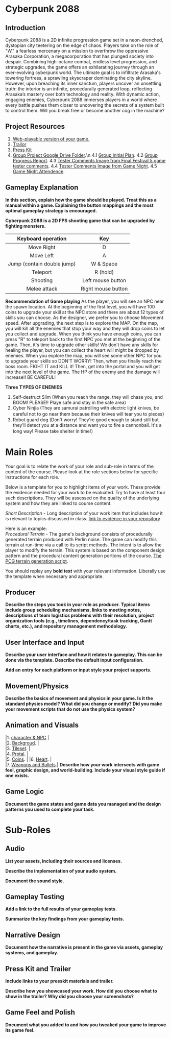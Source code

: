 # Cyberpunk 2088 #

## Introduction ##

Cyberpunk 2088 is a 2D infinite progression game set in a neon-drenched, dystopian city teetering on the edge of chaos. Players take on the role of "W," a fearless mercenary on a mission to overthrow the oppressive Arasaka Corporation, a megacorporation that has plunged society into despair. Combining high-octane combat, endless level progression, and strategic upgrades, the game offers an exhilarating journey through an ever-evolving cyberpunk world. The ultimate goal is to infiltrate Arasaka's towering fortress, a sprawling skyscraper dominating the city skyline. However, upon breaching its inner sanctum, players uncover an unsettling truth: the interior is an infinite, procedurally generated loop, reflecting Arasaka’s mastery over both technology and reality. With dynamic action, engaging enemies, Cyberpunk 2088 immerses players in a world where every battle pushes them closer to uncovering the secrets of a system built to control them. Will you break free or become another cog in the machine?

## Project Resources

1. [Web-playable version of your game.](https://itch.io/)  
2. [Trailor](https://youtube.com)  
3. [Press Kit](https://dopresskit.com/)  
4. [Group Project Google Drive Folder](https://docs.google.com/document/d/12pQWgevDNh7WiyPMqM3151Qtb58PCUFHTxBVsjFJRXc/edit?usp=drive_link).\n
    4.1 [Group Initial Plan](https://docs.google.com/document/d/1TuI_5MxxG3TNvrD7Z8iwSdKDze4Wr04ZUydlNR9okWQ/edit?usp=sharing).
    4.2 [Group Progress Report](https://docs.google.com/document/d/12pQWgevDNh7WiyPMqM3151Qtb58PCUFHTxBVsjFJRXc/edit?usp=sharing).
    4.3 [Tester Comments Image from Final Festival 5 game tester comments](https://drive.google.com/file/d/1tn4Yijyf3Z--mwvjm6qE0DpVtvh7e7A6/view?usp=sharing).
    4.4 [Tester Comments Image from Game Night](https://drive.google.com/file/d/1VrLXNo-Ml2-__yk4NkgFRX27WTnjZDqs/view?usp=sharing).
    4.5 [Game Night Attendence](https://drive.google.com/file/d/1ugxaDAAzInmYY1SF0_6bfvD0VU_44uEw/view?usp=sharing).


## Gameplay Explanation ##

**In this section, explain how the game should be played. Treat this as a manual within a game. Explaining the button mappings and the most optimal gameplay strategy is encouraged.**

**Cyberpunk 2088 is a 2D FPS shooting game that can be upgraded by fighting monsters.**

| Keyboard operation               | Key |
|:--------------------------------:|:-----:|
|Move Right                        |   D  |
|Move Left                         |   A | 
|Jump (contain double jump)        |   W & Space  | 
|Teleport                          |   R (hold)   | 
|Shooting                          |   Left mouse button  | 
|Melee attack                      |   Right mouse button | 

**Recommendation of Game playing**
As the player, you will see an NPC near the spawn location. At the beginning of the first level, you will have 100 coins to upgrade your skill at the NPC store and there are about 12 types of skills you can choose. As the designer, we prefer you to choose Movement speed. After upgrading, the next step is to explore the MAP. On the map, you will kill all the enemies that stop your way and they will drop coins to let you collect and upgrade. When you think you have enough coins, you can press "R" to teleport back to the first NPC you met at the beginning of the game. Then, it's time to upgrade other skills! We don't have any skills for healing the player, but you can collect the heart will might be dropped by enemies. When you explore the map, you will see some other NPC for you to upgrade your skills so DON'T WORRY! Then, when you finally reach the boss room. FIGHT IT and KILL it! Then, get into the portal and you will get into the next level of the game. The HP of the enemy and the damage will increase!! BE CAREFUL!

**Three TYPES OF ENEMIES**
1. Self-destruct Slim (When you reach the range, they will chase you, and BOOM! PLEASE!! Playe safe and stay in the safe area)
2. Cyber Ninjia (They are samurai patrolling with electric light knives, be careful not to go near them because their knives will tear you to pieces）
3. Robot guard dog (Don't worry! They're good enough to stand still but they'll detect you at a distance and want you to fire a cannonball. It's a long way! Please take shelter in time!）


# Main Roles #

Your goal is to relate the work of your role and sub-role in terms of the content of the course. Please look at the role sections below for specific instructions for each role.

Below is a template for you to highlight items of your work. These provide the evidence needed for your work to be evaluated. Try to have at least four such descriptions. They will be assessed on the quality of the underlying system and how they are linked to course content. 

*Short Description* - Long description of your work item that includes how it is relevant to topics discussed in class. [link to evidence in your repository](https://github.com/dr-jam/ECS189L/edit/project-description/ProjectDocumentTemplate.md)

Here is an example:  
*Procedural Terrain* - The game's background consists of procedurally generated terrain produced with Perlin noise. The game can modify this terrain at run-time via a call to its script methods. The intent is to allow the player to modify the terrain. This system is based on the component design pattern and the procedural content generation portions of the course. [The PCG terrain generation script](https://github.com/dr-jam/CameraControlExercise/blob/513b927e87fc686fe627bf7d4ff6ff841cf34e9f/Obscura/Assets/Scripts/TerrainGenerator.cs#L6).

You should replay any **bold text** with your relevant information. Liberally use the template when necessary and appropriate.

## Producer

**Describe the steps you took in your role as producer. Typical items include group scheduling mechanisms, links to meeting notes, descriptions of team logistics problems with their resolution, project organization tools (e.g., timelines, dependency/task tracking, Gantt charts, etc.), and repository management methodology.**

## User Interface and Input

**Describe your user interface and how it relates to gameplay. This can be done via the template.**
**Describe the default input configuration.**

**Add an entry for each platform or input style your project supports.**

## Movement/Physics

**Describe the basics of movement and physics in your game. Is it the standard physics model? What did you change or modify? Did you make your movement scripts that do not use the physics system?**

## Animation and Visuals


|1. [character & NPC](https://free-game-assets.itch.io/free-3-cyberpunk-sprites-pixel-art)                      |  
|2. [Backgroud](https://free-game-assets.itch.io/free-city-backgrounds-pixel-art).                      |  
|3. [Tileset](https://free-game-assets.itch.io/free-industrial-zone-tileset-pixel-art).      |  
|4. [Protal](https://www.pngall.com/portal-png/download/33556/#google_vignette).                    |   
|5. [Coins](https://www.flaticon.com/free-icon/coin_217802).                         | 
|6. [Heart](https://reserve.freesvg.org/red-heart-with-black-outline).                     |  
|7. [Weapons and Bullets](https://free-game-assets.itch.io/free-guns-for-cyberpunk-characters-pixel-art).|
**Describe how your work intersects with game feel, graphic design, and world-building. Include your visual style guide if one exists.**

## Game Logic

**Document the game states and game data you managed and the design patterns you used to complete your task.**

# Sub-Roles

## Audio

**List your assets, including their sources and licenses.**

**Describe the implementation of your audio system.**

**Document the sound style.** 

## Gameplay Testing

**Add a link to the full results of your gameplay tests.**

**Summarize the key findings from your gameplay tests.**

## Narrative Design

**Document how the narrative is present in the game via assets, gameplay systems, and gameplay.** 

## Press Kit and Trailer

**Include links to your presskit materials and trailer.**

**Describe how you showcased your work. How did you choose what to show in the trailer? Why did you choose your screenshots?**

## Game Feel and Polish

**Document what you added to and how you tweaked your game to improve its game feel.**
